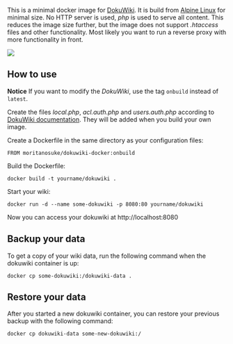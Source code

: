 This is a minimal docker image for [DokuWiki][0]. It is build from [Alpine Linux][1] for minimal size. No HTTP server is used, *php* is used to serve all content. This reduces the image size further, but the image does not support *.htaccess* files and other functionality. Most likely you want to run a reverse proxy with more functionality in front.

[![](https://badge.imagelayers.io/moritanosuke/dokuwiki-docker:latest.svg)](https://imagelayers.io/?images=moritanosuke/dokuwiki-docker:latest 'Get your own badge on imagelayers.io')

How to use
----------

**Notice** If you want to modify the *DokuWiki*, use the tag `onbuild` instead of `latest`.

Create the files *local.php*, *acl.auth.php* and *users.auth.php* according to [DokuWiki documentation][2]. They will be added when you build your own image.

Create a Dockerfile in the same directory as your configuration files:

    FROM moritanosuke/dokuwiki-docker:onbuild

Build the Dockerfile:

    docker build -t yourname/dokuwiki .

Start your wiki:

    docker run -d --name some-dokuwiki -p 8080:80 yourname/dokuwiki

Now you can access your dokuwiki at http://localhost:8080

Backup your data
----------------

To get a copy of your wiki data, run the following command when the dokuwiki container is up:

    docker cp some-dokuwiki:/dokuwiki-data .

Restore your data
-----------------

After you started a new dokuwiki container, you can restore your previous backup with the following command:

    docker cp dokuwiki-data some-new-dokuwiki:/

[0]: https://www.dokuwiki.org/
[1]: http://alpinelinux.org/
[2]: https://www.dokuwiki.org/config#configuration_options
